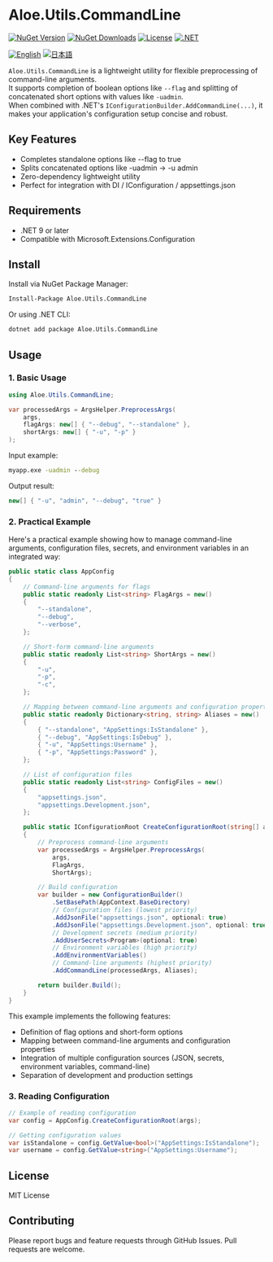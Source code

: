 # Aloe.Utils.CommandLine

[![NuGet Version](https://img.shields.io/nuget/v/Aloe.Utils.CommandLine.svg)](https://www.nuget.org/packages/Aloe.Utils.CommandLine)
[![NuGet Downloads](https://img.shields.io/nuget/dt/Aloe.Utils.CommandLine.svg)](https://www.nuget.org/packages/Aloe.Utils.CommandLine)
[![License](https://img.shields.io/github/license/ted-sharp/aloe-utils-commandline.svg)](LICENSE)
[![.NET](https://img.shields.io/badge/.NET-9.0-blue.svg)](https://dotnet.microsoft.com/download/dotnet/9.0)

[![English](https://img.shields.io/badge/Language-English-blue)](./README.md)
[![日本語](https://img.shields.io/badge/言語-日本語-blue)](./README.ja.md)

`Aloe.Utils.CommandLine` is a lightweight utility for flexible preprocessing of command-line arguments.  
It supports completion of boolean options like `--flag` and splitting of concatenated short options with values like `-uadmin`.  
When combined with .NET's `IConfigurationBuilder.AddCommandLine(...)`, it makes your application's configuration setup concise and robust.

## Key Features

* Completes standalone options like --flag to true
* Splits concatenated options like -uadmin → -u admin
* Zero-dependency lightweight utility
* Perfect for integration with DI / IConfiguration / appsettings.json

## Requirements

* .NET 9 or later
* Compatible with Microsoft.Extensions.Configuration

## Install

Install via NuGet Package Manager:

```cmd
Install-Package Aloe.Utils.CommandLine
```

Or using .NET CLI:

```cmd
dotnet add package Aloe.Utils.CommandLine
```

## Usage

### 1. Basic Usage

```csharp
using Aloe.Utils.CommandLine;

var processedArgs = ArgsHelper.PreprocessArgs(
    args,
    flagArgs: new[] { "--debug", "--standalone" },
    shortArgs: new[] { "-u", "-p" }
);
```

Input example:

```cmd
myapp.exe -uadmin --debug
```

Output result:

```csharp
new[] { "-u", "admin", "--debug", "true" }
```

### 2. Practical Example

Here's a practical example showing how to manage command-line arguments, configuration files, secrets, and environment variables in an integrated way:

```csharp
public static class AppConfig
{
    // Command-line arguments for flags
    public static readonly List<string> FlagArgs = new()
    {
        "--standalone",
        "--debug",
        "--verbose",
    };

    // Short-form command-line arguments
    public static readonly List<string> ShortArgs = new()
    {
        "-u",
        "-p",
        "-c",
    };

    // Mapping between command-line arguments and configuration properties
    public static readonly Dictionary<string, string> Aliases = new()
    {
        { "--standalone", "AppSettings:IsStandalone" },
        { "--debug", "AppSettings:IsDebug" },
        { "-u", "AppSettings:Username" },
        { "-p", "AppSettings:Password" },
    };

    // List of configuration files
    public static readonly List<string> ConfigFiles = new()
    {
        "appsettings.json",
        "appsettings.Development.json",
    };

    public static IConfigurationRoot CreateConfigurationRoot(string[] args)
    {
        // Preprocess command-line arguments
        var processedArgs = ArgsHelper.PreprocessArgs(
            args,
            FlagArgs,
            ShortArgs);

        // Build configuration
        var builder = new ConfigurationBuilder()
            .SetBasePath(AppContext.BaseDirectory)
            // Configuration files (lowest priority)
            .AddJsonFile("appsettings.json", optional: true)
            .AddJsonFile("appsettings.Development.json", optional: true)
            // Development secrets (medium priority)
            .AddUserSecrets<Program>(optional: true)
            // Environment variables (high priority)
            .AddEnvironmentVariables()
            // Command-line arguments (highest priority)
            .AddCommandLine(processedArgs, Aliases);

        return builder.Build();
    }
}
```

This example implements the following features:

* Definition of flag options and short-form options
* Mapping between command-line arguments and configuration properties
* Integration of multiple configuration sources (JSON, secrets, environment variables, command-line)
* Separation of development and production settings

### 3. Reading Configuration

```csharp
// Example of reading configuration
var config = AppConfig.CreateConfigurationRoot(args);

// Getting configuration values
var isStandalone = config.GetValue<bool>("AppSettings:IsStandalone");
var username = config.GetValue<string>("AppSettings:Username");
```

## License

MIT License

## Contributing

Please report bugs and feature requests through GitHub Issues. Pull requests are welcome.

